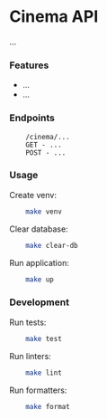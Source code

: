 # Cinema API
...

### Features
- ...
- ...

### Endpoints
```
    /cinema/...
    GET - ...
    POST - ...
```

### Usage

Create venv:
```bash
    make venv
```

Clear database:
```bash
    make clear-db
```

Run application:
```bash
    make up
```

### Development
Run tests:
```bash
    make test
```

Run linters:
```bash
    make lint
```

Run formatters:
```bash
    make format
```